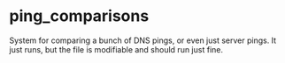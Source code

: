 # ping_comparisons

System for comparing a bunch of DNS pings, or even just server pings. It just runs, but the file is modifiable and should run just fine.
